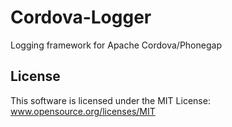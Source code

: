 Cordova-Logger
==============

Logging framework for Apache Cordova/Phonegap

License
-------
This software is licensed under the MIT License:
www.opensource.org/licenses/MIT